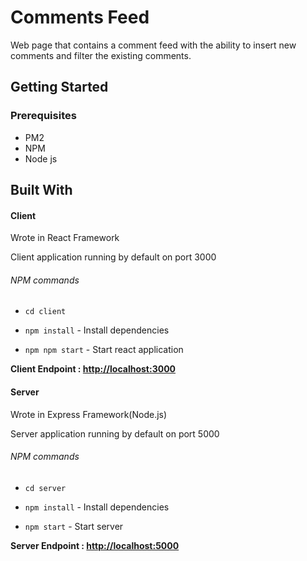# Comments Feed

Web page that contains a comment feed with the ability to insert new comments and filter the existing comments.


## Getting Started


### Prerequisites

* PM2
* NPM
* Node js

## Built With

#### Client

Wrote in React Framework

Client application running by default on port 3000

###### NPM commands

* ```cd client```

* ```npm install``` - Install dependencies 

* ```npm npm start``` - Start react application

**Client Endpoint : [http://localhost:3000](http://localhost:3000)**    

#### Server

Wrote in Express Framework(Node.js) 



Server application running by default on port 5000

###### NPM commands

* ```cd server```

* ```npm install``` - Install dependencies 

* ```npm start``` - Start server

**Server Endpoint : [http://localhost:5000](http://localhost:5000)**    


